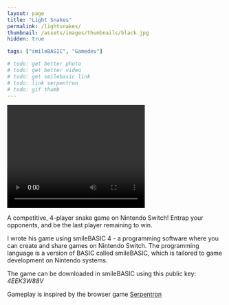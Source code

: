 ```yaml
---
layout: page
title: "Light Snakes"
permalink: /lightsnakes/
thumbnail: /assets/images/thumbnails/black.jpg
hidden: true

tags: ["smileBASIC", "Gamedev"]

# todo: get better photo
# todo: get better video
# todo: get smilebasic link
# todo: link serpentron
# todo: gif thumb
---
```

<!-- q: why does the video not load? -->
<!-- a: it's a .mp4, which is not supported by github pages. -->
<!-- q: is that true? -->
<!-- a: yes. -->
<!-- q: source? -->
<!-- a: https://help.github.com/en/github/managing-files-in-a-repository/working-with-non-code-files#video-files -->


<video width="320" height="240" controls>
  <source type="video/type" src="evndeist.github.io/docs/assets/videos/LightSnakesDemo.mp4">
Your browser does not support the video tag.
</video>

A competitive, 4-player snake game on Nintendo Switch!
Entrap your opponents, and be the last player remaining to win.

I wrote his game using smileBASIC 4 - a programming software where you can create and share games on Nintendo Switch. 
The programming language is a version of BASIC called smileBASIC, which is tailored to game development on Nintendo systems.

The game can be downloaded in smileBASIC using this public key: <em>4EEK3W88V</em>

Gameplay is inspired by the browser game <a href="https://www.games1729.com/serpentron/">Serpentron</a>
